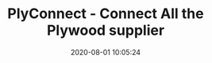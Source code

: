 ---
layout: post
title: "PlyConnect - Connect All the Plywood supplier"
date: 2020-08-01 10:05:24
comments: false
description: ""
link: "https://apps.apple.com/us/app/manilam/id1482536055"
image: /images/swift.png
keywords: ""
category: welcome
tags:
- welcome
---